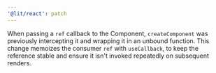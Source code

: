 ```yaml
---
'@lit/react': patch
---
```


When passing a `ref` callback to the Component, `createComponent` was previously intercepting it and wrapping it in an unbound function. This change memoizes the consumer `ref` with `useCallback`, to keep the reference stable and ensure it isn't invoked repeatedly on subsequent renders.
